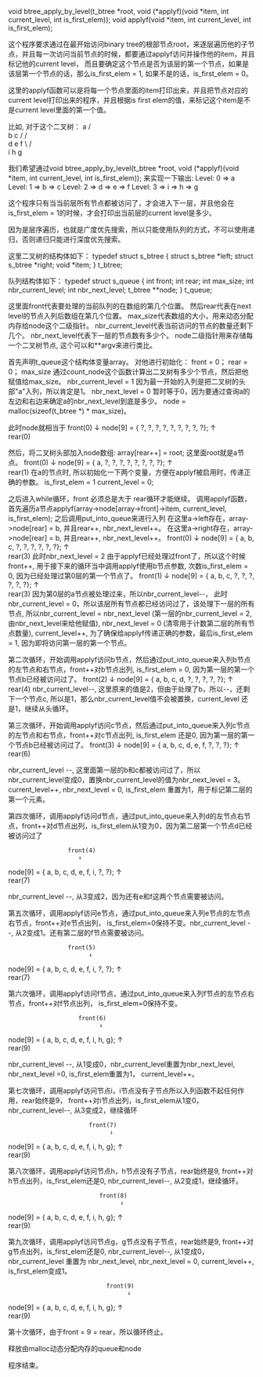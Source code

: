 void    btree_apply_by_level(t_btree *root, void (*applyf)(void *item, int current_level, int is_first_elem));
void    applyf(void *item, int current_level, int is_first_elem);

这个程序要求通过在最开始访问binary tree的根部节点root，来逐层遍历他的子节点，并且每一次访问当前节点的时候，都要通过applyf访问并操作他的item，并且标记他的current level， 而且要确定这个节点是否为该层的第一个节点，如果是该层第一个节点的话，那么is_first_elem = 1, 如果不是的话，is_first_elem = 0。

这里的applyf函数可以是将每一个节点里面的item打印出来，并且把节点对应的current level打印出来的程序，并且根据is first elem的值，来标记这个item是不是current level里面的第一个值。

比如, 对于这个二叉树：
        a
       / \
      b   c
     /   / \
    d   e   f
     \      / \
      i    h   g

我们希望通过void    btree_apply_by_level(t_btree *root, void (*applyf)(void *item, int current_level, int is_first_elem));
来实现一下输出:
Level: 0 => a
Level: 1 => b
         => c
Level: 2 => d
         => e
         => f
Level: 3 => i
         => h
         => g

这个程序只有当当前层所有节点都被访问了，才会进入下一层，并且他会在is_first_elem = 1的时候，才会打印出当前层的current level是多少。

因为是层序遍历，也就是广度优先搜索，所以只能使用队列的方式，不可以使用递归，否则递归只能进行深度优先搜索。

这里二叉树的结构体如下：
typedef struct s_btree
{
        struct s_btree  *left;
        struct s_btree  *right;
        void                    *item;
}       t_btree;

队列结构体如下：
typedef struct s_queue
{
        int             front;
        int             rear;
        int             max_size;
        int             nbr_current_level;
        int             nbr_next_level;
        t_btree **node;
}       t_queue;

这里面front代表要处理的当前队列的在数组的第几个位置。
然后rear代表在next level的节点入列后数组在第几个位置。
max_size代表数组的大小，用来动态分配内存给node这个二级指针。
nbr_current_level代表当前访问的节点的数量还剩下几个。
nbr_next_level代表下一层的节点数有多少个。
node二级指针用来存储每一个二叉树节点, 这个可以和**argv来进行类比。

首先声明t_queue这个结构体变量array。
对他进行初始化：
front = 0；
rear = 0；
max_size 通过count_node这个函数计算出二叉树有多少个节点，然后把他赋值给max_size。
nbr_current_level = 1 因为最一开始的入列是把二叉树的头部"a"入列，所以肯定是1。
nbr_next_level = 0 暂时等于0，因为要通过查询a的左边和右边来确定a的nbr_next_level到底是多少。
node = malloc(sizeof(t_btree *) * max_size)。

此时node就相当于
      front(0)
            ↓ 
node[9] = { ?, ?, ?, ?, ?, ?, ?, ?, ?};
            ↑    
       rear(0)

然后，将二叉树头部加入node数组:
array[rear++] = root; 这里面root就是a节点。
      front(0)
            ↓ 
node[9] = { a, ?, ?, ?, ?, ?, ?, ?, ?};
               ↑    
         rear(1)
在a的节点时, 所以初始化一下两个变量，方便在applyf被启用时，传递正确的参数。
is_first_elem = 1 
current_level = 0;

之后进入while循环，front 必须总是大于 rear循环才能继续。
调用applyf函数，首先遍历a节点applyf(array->node[array->front]->item, current_level, is_first_elem);
之后调用put_into_queue来进行入列
在这里a->left存在，array->node[rear] = b, 并且rear++, nbr_next_level++。
在这里a->right存在，array->node[rear] = b, 并且rear++, nbr_next_level++。
      front(0)
            ↓ 
node[9] = { a, b, c, ?, ?, ?, ?, ?, ?};
                     ↑    
                rear(3)  此时nbr_next_level = 2
由于applyf已经处理过front了，所以这个时候front++, 用于接下来的循环当中调用applyf使用b节点参数, 次数is_first_elem = 0, 因为已经处理过第0层的第一个节点了。
         front(1)
               ↓ 
node[9] = { a, b, c, ?, ?, ?, ?, ?, ?};
                     ↑  
                rear(3)
因为第0层的a节点被处理过来，所以nbr_current_level--， 此时nbr_current_level = 0，所以该层所有节点都已经访问过了，该处理下一层的所有节点, 所以nbr_current_level = nbr_next_level (第一层的nbr_current_level = 2, 由nbr_next_level来给他赋值), nbr_next_level = 0 (清零用于计数第二层的所有节点数量), current_level++, 为了确保给applyf传递正确的参数，最后is_first_elem = 1, 因为即将访问第一层的第一个节点。

第二次循环，开始调用applyf访问b节点，然后通过put_into_queue来入列b节点的左节点和右节点，front++对b节点出列, is_first_elem = 0, 因为第一层的第一个节点b已经被访问过了。
            front(2)
                  ↓ 
node[9] = { a, b, c, d, ?, ?, ?, ?, ?};
                        ↑  
                   rear(4)
nbr_current_level--, 这里原来的值是2，但由于处理了b，所以--，还剩下一个节点c, 所以是1，那么nbr_current_level值不会被置换，current_level 还是1，继续从头循环。

第三次循环，开始调用applyf访问c节点，然后通过put_into_queue来入列c节点的左节点和右节点，front++对c节点出列, is_first_elem 还是0, 因为第一层的第一个节点b已经被访问过了。
               front(3)
                     ↓ 
node[9] = { a, b, c, d, e, f, ?, ?, ?};
                              ↑  
                         rear(6)

nbr_current_level --, 这里面第一层的b和c都被访问过了，所以nbr_current_level变成0，置换nbr_current_level的值为nbr_next_level = 3。current_level++, nbr_next_level = 0, is_first_elem 重置为1，用于标记第二层的第一个元素。

第四次循环，调用applyf访问d节点，通过put_into_queue来入列d的左节点右节点，front++对d节点出列，is_first_elem从1变为0，因为第二层第一个节点d已经被访问过了

                     front(4)
                        ↓ 
node[9] = { a, b, c, d, e, f, i, ?, ?};
                                 ↑  
                             rear(7)

nbr_current_level --, 从3变成2，因为还有e和f这两个节点需要被访问。

第五次循环，调用applyf访问e节点，通过put_into_queue来入列e节点的左节点右节点，front++对e节点出列， is_first_elem=0保持不变。nbr_current_level --, 从2变成1。还有第二层的f节点需要被访问。

                     front(5)
                           ↓ 
node[9] = { a, b, c, d, e, f, i, ?, ?};
                                 ↑  
                             rear(7)


第六次循环，调用applyf访问f节点，通过put_into_queue来入列f节点的左节点右节点，front++对f节点出列， is_first_elem=0保持不变。

                        front(6)
                              ↓ 
node[9] = { a, b, c, d, e, f, i, h, g};
                                      ↑  
                                 rear(9)

nbr_current_level --, 从1变成0，nbr_current_level重置为nbr_next_level, nbr_next_level =0, is_first_elem重置为1， current_level++。

第七次循环，调用applyf访问节点i，i节点没有子节点所以入列函数不起任何作用，rear始终是9， front++对i节点出列，is_first_elem从1变0，nbr_current_level--, 从3变成2，继续循环

                           front(7)
                                 ↓ 
node[9] = { a, b, c, d, e, f, i, h, g};
                                      ↑  
                                 rear(9)

第八次循环，调用applyf访问节点h，h节点没有子节点，rear始终是9, front++对h节点出列，is_first_elem还是0, nbr_current_level--, 从2变成1，继续循环。

                              front(8)
                                    ↓ 
node[9] = { a, b, c, d, e, f, i, h, g};
                                      ↑  
                                 rear(9)

第九次循环，调用applyf访问节点g，g节点没有子节点，rear始终是9, front++对g节点出列，is_first_elem还是0, nbr_current_level--, 从1变成0，nbr_current_level 重置为 nbr_next_level, nbr_next_level = 0, current_level++, is_first_elem变成1。

                                front(9)
                                      ↓ 
node[9] = { a, b, c, d, e, f, i, h, g};
                                      ↑  
                                 rear(9)

第十次循环，由于front = 9 = rear，所以循环终止。

释放由malloc动态分配内存的queue和node

程序结束。


